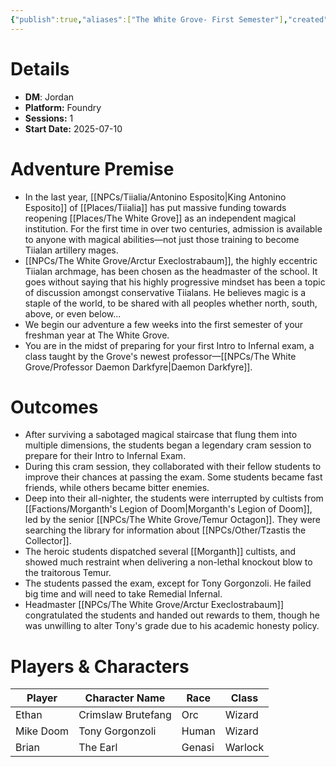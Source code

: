 ```yaml
---
{"publish":true,"aliases":["The White Grove- First Semester"],"created":"2025-07-27T17:44:31.000-04:00","modified":"2025-10-22T21:27:02.499-04:00","published":"2025-10-22T21:27:02.499-04:00","cssclasses":"","DM":"Jordan","Players":["Ethan","Mike Doom","Brian"],"Platform":"Foundry","Sessions":1,"Start Date":"2025-07-10","Authors":["Jordan"]}
---
```


# Details
- **DM**: Jordan
- **Platform:** Foundry
- **Sessions:** 1
- **Start Date:** 2025-07-10

# Adventure Premise
- In the last year, [[NPCs/Tiialia/Antonino Esposito\|King Antonino Esposito]] of [[Places/Tiialia]] has put massive funding towards reopening [[Places/The White Grove]] as an independent magical institution. For the first time in over two centuries, admission is available to anyone with magical abilities—not just those training to become Tiialan artillery mages. 
- [[NPCs/The White Grove/Arctur Execlostrabaum]], the highly eccentric Tiialan archmage, has been chosen as the headmaster of the school. It goes without saying that his highly progressive mindset has been a topic of discussion amongst conservative Tiialans. He believes magic is a staple of the world, to be shared with all peoples whether north, south, above, or even below...
- We begin our adventure a few weeks into the first semester of your freshman year at The White Grove.
- You are in the midst of preparing for your first Intro to Infernal exam, a class taught by the Grove's newest professor—[[NPCs/The White Grove/Professor Daemon Darkfyre\|Daemon Darkfyre]].

# Outcomes
- After surviving a sabotaged magical staircase that flung them into multiple dimensions, the students began a legendary cram session to prepare for their Intro to Infernal Exam. 
- During this cram session, they collaborated with their fellow students to improve their chances at passing the exam. Some students became fast friends, while others became bitter enemies.
- Deep into their all-nighter, the students were interrupted by cultists from [[Factions/Morganth's Legion of Doom\|Morganth's Legion of Doom]], led by the senior [[NPCs/The White Grove/Temur Octagon]]. They were searching the library for information about [[NPCs/Other/Tzastis the Collector]].
- The heroic students dispatched several [[Morganth]] cultists, and showed much restraint when delivering a non-lethal knockout blow to the traitorous Temur.
- The students passed the exam, except for Tony Gorgonzoli. He failed big time and will need to take Remedial Infernal.
- Headmaster [[NPCs/The White Grove/Arctur Execlostrabaum]] congratulated the students and handed out rewards to them, though he was unwilling to alter Tony's grade due to his academic honesty policy.

# Players & Characters
| Player              | Character Name     | Race   | Class   |
| ------------------- | ------------------ | ------ | ------- |
| Ethan | Crimslaw Brutefang | Orc    | Wizard  |
| Mike Doom | Tony Gorgonzoli    | Human  | Wizard  |
| Brian | The Earl           | Genasi | Warlock |

